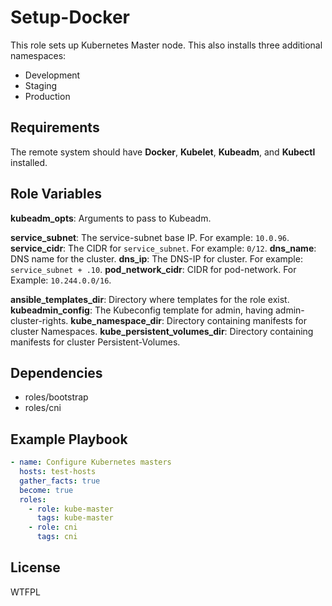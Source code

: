 Setup-Docker
=========

This role sets up Kubernetes Master node. This also installs three additional namespaces:

* Development
* Staging
* Production

Requirements
------------

The remote system should have **Docker**, **Kubelet**, **Kubeadm**, and **Kubectl** installed.

Role Variables
--------------

**kubeadm_opts**: Arguments to pass to Kubeadm.

**service_subnet**: The service-subnet base IP. For example: `10.0.96`.
**service_cidr**: The CIDR for `service_subnet`. For example: `0/12`.
**dns_name**: DNS name for the cluster.
**dns_ip**: The DNS-IP for cluster. For example: `service_subnet + .10`.
**pod_network_cidr**: CIDR for pod-network. For Example: `10.244.0.0/16`.

**ansible_templates_dir**: Directory where templates for the role exist.
**kubeadmin_config**: The Kubeconfig template for admin, having admin-cluster-rights.
**kube_namespace_dir**: Directory containing manifests for cluster Namespaces.
**kube_persistent_volumes_dir**: Directory containing manifests for cluster Persistent-Volumes.

Dependencies
------------

* roles/bootstrap
* roles/cni

Example Playbook
----------------

```yaml
- name: Configure Kubernetes masters
  hosts: test-hosts
  gather_facts: true
  become: true
  roles:
    - role: kube-master
      tags: kube-master
    - role: cni
      tags: cni
```

License
-------

WTFPL

